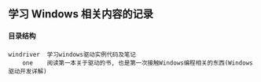 ## 学习 Windows 相关内容的记录


#### 目录结构

    windriver  学习windows驱动实例代码及笔记
        one    阅读第一本关于驱动的书, 也是第一次接触Windows编程相关的东西(Windows驱动开发详解)

